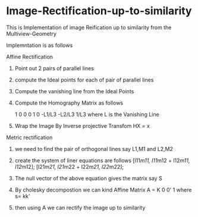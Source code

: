 # Image-Rectification-up-to-similarity
This is Implementation of image Reification up to similarity from the Multiview-Geometry 

Implemntation is as follows

Affine Rectification

1. Point out 2 pairs of parallel lines
2. compute the Ideal points for each of pair of parallel lines
3. Compute the vanishing line from the Ideal Points
4. Compute the Homography Matrix as follows

      1      0      0
      0      1       0
     -L1/L3 -L2/L3 1/L3   where L is the Vanishing Line

5. Wrap the Image By Inverse projective Transfom
     HX  = x


Metric rectification
1. we need to find the pair of orthogonal lines say L1,M1 and L2,M2
2. create the system of liner equations are follows
        [l11*m11, l11*m12 + l12*m11, l12*m12];
        [l21*m21, l21*m22 + l22*m21, l22*m22];

3. The null vector of the above equation gives the matrix say S
4. By cholesky decompostion we can kind Affine Matrix A  = K 0
							   0' 1
             where s= kk'
5. then using A we can rectify the image up to similarity
